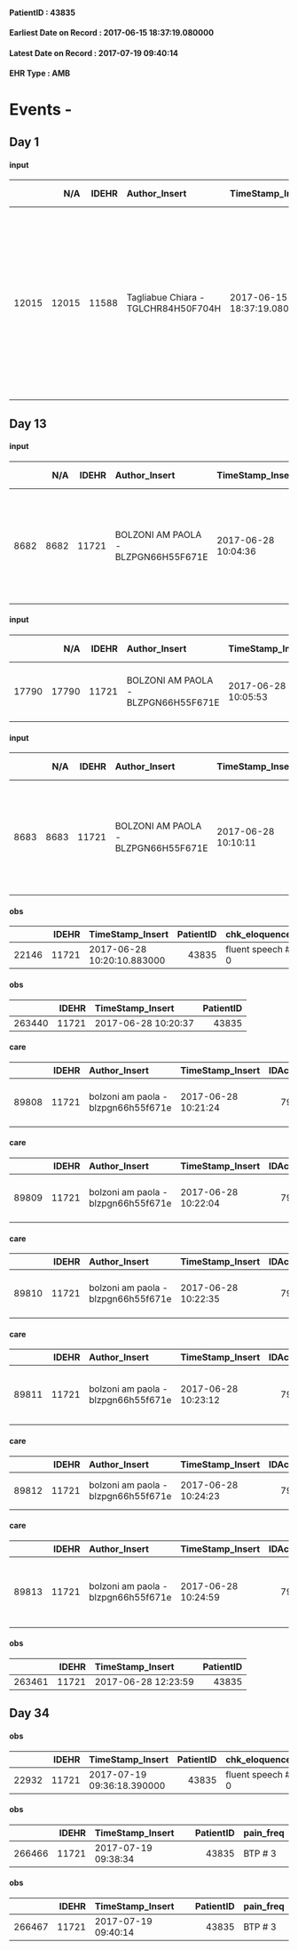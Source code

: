 
#### PatientID : 43835
#### Earliest Date on Record : 2017-06-15 18:37:19.080000
#### Latest Date on Record : 2017-07-19 09:40:14
#### EHR Type : AMB

# Events - 

## Day 1

#### input
|       |    N/A |   IDEHR | Author_Insert                       | TimeStamp_Insert           | EHRType   |   PatientID |   IDDigitalSignDocument | persone_vicine   |   Unnamed: 0_x.1 |   IDANAMNESI_SOCIALE | Patient   | FamigliaAltro   | Paziente_T   | FamigliaAltro_T   |   Non_Rilevabile_x.1 | Note_Non_Rilevabile_x.1   | opt_Problemi   | chk_contr_sintomi   | chk_competenza                                 | opt_paziente_a   | opt_famiglia_a   | opt_adeguatezza   | ds_note_ad                                                                                                                                             | opt_paziente_solo   | opt_presente_assente   | Presenza_minori   | ds_familiari_coinv                                                            | opt_necessario   | opt_presente   | opt_risorse_ec   | opt_paziente_psi   | opt_Ins_vol   | opt_esenzione   | opt_inv_civile            |   ds_codice_es | Needs     | opt_disponibilita_f   | opt_indennita_acc         | opt_legge                 | opt_famiglia_psi   | opt_disponibilit_paz   |
|------:|-------:|--------:|:------------------------------------|:---------------------------|:----------|------------:|------------------------:|:-----------------|-----------------:|---------------------:|:----------|:----------------|:-------------|:------------------|---------------------:|:--------------------------|:---------------|:--------------------|:-----------------------------------------------|:-----------------|:-----------------|:------------------|:-------------------------------------------------------------------------------------------------------------------------------------------------------|:--------------------|:-----------------------|:------------------|:------------------------------------------------------------------------------|:-----------------|:---------------|:-----------------|:-------------------|:--------------|:----------------|:--------------------------|---------------:|:----------|:----------------------|:--------------------------|:--------------------------|:-------------------|:-----------------------|
| 12015 |  12015 |   11588 | Tagliabue Chiara - TGLCHR84H50F704H | 2017-06-15 18:37:19.080000 | AMB       |       43835 |                  784758 | N/A              |             6411 |                 4034 | Si#1      | Si#1            | Si#1         | Si#1              |                    0 | NR                        | No#0           | controllo sintomi#0 | competenza/capacit√† assistenziale caregiver#0 | Congruenti#1     | Congruenti#1     | Da valutare#2     | La paziente fino ad oggi √® autonoma, inizia ad avere qualche difficolt√† percui i figli stanno valutando la possibilit√† di introdurre qualche aiuto. | Si#1                | Assente#0              | No#0              | Due figli: Oriana che vive a Cornaredo e Walter che vive a Pogliano Milanese. | Si#1             | No#0           | Da valutare#2    | No#0               | No#0          | Si#1            | in fase di accertamento#2 |             48 | Clinici#0 | Si#1                  | in fase di accertamento#2 | in fase di accertamento#2 | No#0               | Da verificare#2        |


## Day 13

#### input
|      |    N/A |   IDEHR | Author_Insert                       | TimeStamp_Insert    |   IDAccess | EHRType   |   PatientID |   IDDigitalSignDocument | persone_vicine   |   Unnamed: 0_y |   IDANAMNESI_MED |   Non_Rilevabile_y | Note_Non_Rilevabile_y   | diagnosis                                                                                                                                |
|-----:|-------:|--------:|:------------------------------------|:--------------------|-----------:|:----------|------------:|------------------------:|:-----------------|---------------:|-----------------:|-------------------:|:------------------------|:-----------------------------------------------------------------------------------------------------------------------------------------|
| 8682 |   8682 |   11721 | BOLZONI AM PAOLA - BLZPGN66H55F671E | 2017-06-28 10:04:36 |      79220 | AMB       |       43835 |                  797384 | N/A              |          13048 |             6803 |                  0 | NR                      | Pz affetta da epatocarcinoma (diagnosi del Maggio 2013) IV stadio (MTS polmonari) in epatite cronica HCV correlata in esiti TARF e TACE. |

#### input
|       |    N/A |   IDEHR | Author_Insert                       | TimeStamp_Insert    |   IDAccess | EHRType   |   PatientID |   IDDigitalSignDocument | persone_vicine   |   Unnamed: 0_y.1 |   IDDIAGNOSI_ICD |   Non_Rilevabile_y.1 | Note_Non_Rilevabile_y.1   | I_ICD                                             | II_ICD                                             | III_ICD                                                         | IV_ICD                                                | I_Anno   |
|------:|-------:|--------:|:------------------------------------|:--------------------|-----------:|:----------|------------:|------------------------:|:-----------------|-----------------:|-----------------:|---------------------:|:--------------------------|:--------------------------------------------------|:---------------------------------------------------|:----------------------------------------------------------------|:------------------------------------------------------|:---------|
| 17790 |  17790 |   11721 | BOLZONI AM PAOLA - BLZPGN66H55F671E | 2017-06-28 10:05:53 |      79220 | AMB       |       43835 |                  797385 | N/A              |             3351 |             3351 |                    0 | NR                        | 1550 - Tumori maligni primitivi del fegato#2048=0 | 1970 - Tumori maligni secondari del polmone#2148=0 | 07054 - Epatite C cronica senza menzione di coma epatico#2008=0 | 4019 - Ipertensione essenziale non specificata#2334=0 | 2013#53  |

#### input
|      |    N/A |   IDEHR | Author_Insert                       | TimeStamp_Insert    |   IDAccess | EHRType   |   PatientID |   IDDigitalSignDocument | persone_vicine   |   Unnamed: 0_y |   IDANAMNESI_MED |   Non_Rilevabile_y | Note_Non_Rilevabile_y   | diagnosis                                                                                                                                |
|-----:|-------:|--------:|:------------------------------------|:--------------------|-----------:|:----------|------------:|------------------------:|:-----------------|---------------:|-----------------:|-------------------:|:------------------------|:-----------------------------------------------------------------------------------------------------------------------------------------|
| 8683 |   8683 |   11721 | BOLZONI AM PAOLA - BLZPGN66H55F671E | 2017-06-28 10:10:11 |      79220 | AMB       |       43835 |                  797387 | N/A              |          13050 |             6804 |                  0 | NR                      | Pz affetta da epatocarcinoma (diagnosi del Maggio 2013) IV stadio (MTS polmonari) in epatite cronica HCV correlata in esiti TARF e TACE. |

#### obs
|       |   IDEHR | TimeStamp_Insert           |   PatientID | chk_eloquence     | asthenia   | dyspnoea   | agitation_behavior_freq   | cognitive_state   |
|------:|--------:|:---------------------------|------------:|:------------------|:-----------|:-----------|:--------------------------|:------------------|
| 22146 |   11721 | 2017-06-28 10:20:10.883000 |       43835 | fluent speech # 0 | Mild # 1   | No # 0     | quiet # 0                 | Polished # 2      |

#### obs
|        |   IDEHR | TimeStamp_Insert    |   PatientID |
|-------:|--------:|:--------------------|------------:|
| 263440 |   11721 | 2017-06-28 10:20:37 |       43835 |

#### care
|       |   IDEHR | Author_Insert                       | TimeStamp_Insert    |   IDAccess | EHRType   |   PatientID |   IDTERAPIE_OUTPAT_VIDAS | ds_dose   | opt_via_di_somm   | ds_ora      | dt_data_inizio      |   opt_pregressa |   opt_somm_terapia |   opt_estemporanea |   opt_termina |   opt_somm_in_pompa | opt_farmaco                                         |
|------:|--------:|:------------------------------------|:--------------------|-----------:|:----------|------------:|-------------------------:|:----------|:------------------|:------------|:--------------------|----------------:|-------------------:|-------------------:|--------------:|--------------------:|:----------------------------------------------------|
| 89808 |   11721 | bolzoni am paola - blzpgn66h55f671e | 2017-06-28 10:21:24 |      79220 | amb       |       43835 |                    67442 | 10 drops  | oral # 0 = 0      | 22 # 22 = 0 | 2017-06-28 00:00:00 |               1 |                  0 |                  0 |             0 |                   0 | lormetazepam (minias gtt os 2.5 mg / ml) # 1889 = 0 |

#### care
|       |   IDEHR | Author_Insert                       | TimeStamp_Insert    |   IDAccess | EHRType   |   PatientID |   IDTERAPIE_OUTPAT_VIDAS | ds_dose   | opt_via_di_somm   | ds_ora     | dt_data_inizio      |   opt_pregressa |   opt_somm_terapia |   opt_estemporanea |   opt_termina |   opt_somm_in_pompa | opt_farmaco                                 |
|------:|--------:|:------------------------------------|:--------------------|-----------:|:----------|------------:|-------------------------:|:----------|:------------------|:-----------|:--------------------|----------------:|-------------------:|-------------------:|--------------:|--------------------:|:--------------------------------------------|
| 89809 |   11721 | bolzoni am paola - blzpgn66h55f671e | 2017-06-28 10:22:04 |      79220 | amb       |       43835 |                    67443 | 1 cp      | oral # 0 = 0      | 08 # 8 = 0 | 2017-06-28 00:00:00 |               1 |                  0 |                  0 |             0 |                   0 | nebivolol (lobivon 5 mg tablets) # 1268 = 0 |

#### care
|       |   IDEHR | Author_Insert                       | TimeStamp_Insert    |   IDAccess | EHRType   |   PatientID |   IDTERAPIE_OUTPAT_VIDAS | ds_dose   | opt_via_di_somm   | ds_ora     | dt_data_inizio      |   opt_pregressa |   opt_somm_terapia |   opt_estemporanea |   opt_termina |   opt_somm_in_pompa | opt_farmaco                              |
|------:|--------:|:------------------------------------|:--------------------|-----------:|:----------|------------:|-------------------------:|:----------|:------------------|:-----------|:--------------------|----------------:|-------------------:|-------------------:|--------------:|--------------------:|:-----------------------------------------|
| 89810 |   11721 | bolzoni am paola - blzpgn66h55f671e | 2017-06-28 10:22:35 |      79220 | amb       |       43835 |                    67444 | 1/2 cp    | oral # 0 = 0      | 08 # 8 = 0 | 2017-06-28 00:00:00 |               1 |                  0 |                  0 |             0 |                   0 | enalapril (20 mg enapren cpr) # 1311 = 0 |

#### care
|       |   IDEHR | Author_Insert                       | TimeStamp_Insert    |   IDAccess | EHRType   |   PatientID |   IDTERAPIE_OUTPAT_VIDAS | ds_altro_farmaco   | ds_dose   | opt_via_di_somm   | ds_ora                   | dt_data_inizio      |   opt_pregressa |   opt_somm_terapia |   opt_estemporanea |   opt_termina |   opt_somm_in_pompa | opt_farmaco                  |
|------:|--------:|:------------------------------------|:--------------------|-----------:|:----------|------------:|-------------------------:|:-------------------|:----------|:------------------|:-------------------------|:--------------------|----------------:|-------------------:|-------------------:|--------------:|--------------------:|:-----------------------------|
| 89811 |   11721 | bolzoni am paola - blzpgn66h55f671e | 2017-06-28 10:23:12 |      79220 | amb       |       43835 |                    67445 | motilex cpr        | 1 cp      | oral # 0 = 0      | 12 # 12 = 0; 19 # 19 = 0 | 2017-06-28 00:00:00 |               1 |                  0 |                  0 |             0 |                   0 | other (see notes) # 2004 = 0 |

#### care
|       |   IDEHR | Author_Insert                       | TimeStamp_Insert    |   IDAccess | EHRType   |   PatientID |   IDTERAPIE_OUTPAT_VIDAS | ds_altro_farmaco   | ds_dose   | opt_via_di_somm   | ds_ora     | dt_data_inizio      |   opt_pregressa |   opt_somm_terapia |   opt_estemporanea |   opt_termina |   opt_somm_in_pompa | opt_farmaco                  |
|------:|--------:|:------------------------------------|:--------------------|-----------:|:----------|------------:|-------------------------:|:-------------------|:----------|:------------------|:-----------|:--------------------|----------------:|-------------------:|-------------------:|--------------:|--------------------:|:-----------------------------|
| 89812 |   11721 | bolzoni am paola - blzpgn66h55f671e | 2017-06-28 10:24:23 |      79220 | amb       |       43835 |                    67446 | relief cp          | 2 cp      | oral # 0 = 0      | 08 # 8 = 0 | 2017-06-28 00:00:00 |               1 |                  0 |                  0 |             0 |                   0 | other (see notes) # 2004 = 0 |

#### care
|       |   IDEHR | Author_Insert                       | TimeStamp_Insert    |   IDAccess | EHRType   |   PatientID |   IDTERAPIE_OUTPAT_VIDAS | ds_dose   | opt_via_di_somm   | ds_ora           | dt_data_inizio      |   opt_pregressa |   opt_somm_terapia |   opt_estemporanea |   opt_termina |   opt_somm_in_pompa | opt_farmaco                                                           | Note_al_bisogno            |
|------:|--------:|:------------------------------------|:--------------------|-----------:|:----------|------------:|-------------------------:|:----------|:------------------|:-----------------|:--------------------|----------------:|-------------------:|-------------------:|--------------:|--------------------:|:----------------------------------------------------------------------|:---------------------------|
| 89813 |   11721 | bolzoni am paola - blzpgn66h55f671e | 2017-06-28 10:24:59 |      79220 | amb       |       43835 |                    67447 | 1 cp      | oral # 0 = 0      | at need # 24 = 0 | 2017-06-28 00:00:00 |               1 |                  0 |                  0 |             0 |                   0 | acetaminophen / codeine (tachidol 500 + 30 mg tablets rev) # 1631 = 0 | if pain, maximum 4 per day |

#### obs
|        |   IDEHR | TimeStamp_Insert    |   PatientID |
|-------:|--------:|:--------------------|------------:|
| 263461 |   11721 | 2017-06-28 12:23:59 |       43835 |


## Day 34

#### obs
|       |   IDEHR | TimeStamp_Insert           |   PatientID | chk_eloquence     | asthenia   | dyspnoea   | agitation_behavior_freq   | cognitive_state   |
|------:|--------:|:---------------------------|------------:|:------------------|:-----------|:-----------|:--------------------------|:------------------|
| 22932 |   11721 | 2017-07-19 09:36:18.390000 |       43835 | fluent speech # 0 | Mild # 1   | No # 0     | quiet # 0                 | Polished # 2      |

#### obs
|        |   IDEHR | TimeStamp_Insert    |   PatientID | pain_freq   |
|-------:|--------:|:--------------------|------------:|:------------|
| 266466 |   11721 | 2017-07-19 09:38:34 |       43835 | BTP # 3     |

#### obs
|        |   IDEHR | TimeStamp_Insert    |   PatientID | pain_freq   |
|-------:|--------:|:--------------------|------------:|:------------|
| 266467 |   11721 | 2017-07-19 09:40:14 |       43835 | BTP # 3     |


